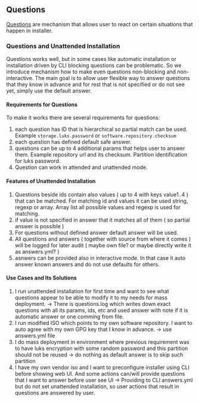 ## Questions

[Questions][] are mechanism that allows user to react on certain situations that happen in installer.

[Questions]: https://opensuse.github.io/agama/dbus/ref-org.opensuse.Agama.Questions1.html

### Questions and Unattended Installation

Questions works well, but in some cases like automatic installation or installation driven by CLI
blocking questions can be problematic. So we introduce mechanism how to make even questions
non-blocking and non-interactive. The main goal is to allow user flexible way to answer questions that they
know in advance and for rest that is not specified or do not see yet, simply use the default answer.

#### Requirements for Questions

To make it works there are several requirements for questions:

1. each question has ID that is hierarchical so partial match can be used. Example `storage.luks.password` or
`software.repository.checksum`
2. each question has defined default safe answer.
3. questions can be up to 4 additional params that helps user to answer them. Example repository url and its checksum.
   Partition identification for luks password.
4. Question can work in attended and unattended mode.

#### Features of Unattended Installation

1. Questions beside ids contain also values ( up to 4 with keys value1..4 ) that can be matched. For matching
id and values it can be used string, regexp or array. Array list all possible values and regexp is used for matching.
2. if value is not specified in answer that it matches all of them ( so partial answer is possible )
3. For questions without defined answer default answer will be used.
4. All questions and answers ( together with source from where it comes )
   will be logged for later audit ( maybe own file? or maybe directly write
   it as answers.yml? )
5. asnwers can be provided also in interactive mode. In that case it auto answer known answers and
   do not use defaults for others.


#### Use Cases and Its Solutions

1. I run unattended installation for first time and want to see what questions appear to be able to
modify it to my needs for mass deployment. -> There is questions.log which writes down exact questions
with all its params, ids, etc and used answer with note if it is automatic answer or one comming from
file.
2. I run modified ISO which points to my own software repository. I want to auto agree with my own
  GPG key that I know in advance. -> use answers.yml file
3. I do mass deployment in environment where previous requirement was to have luks encryption with some
   random password and this partition should not be reused -> do nothing as default answer is to skip such partition
4. I have my own vendor iso and I want to preconfigure installer using CLI before showing web UI. And some actions can/will
   provide questions that I want to answer before user see UI -> Providing to CLI answers.yml but
   do not set unattended installation, so user actions that result in questions are answered by user.
